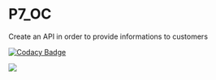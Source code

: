 # P7_OC
Create an API in order to provide informations to customers

[![Codacy Badge](https://api.codacy.com/project/badge/Grade/dd03f213a31346e599b6fb4fbf6fd098)](https://www.codacy.com/manual/AureleSarrail/P7_OC_API?utm_source=github.com&amp;utm_medium=referral&amp;utm_content=AureleSarrail/P7_OC_API&amp;utm_campaign=Badge_Grade)

<a href="https://codeclimate.com/github/AureleSarrail/P7_OC_API/maintainability"><img src="https://api.codeclimate.com/v1/badges/039463b53bd1b387c379/maintainability" /></a>
